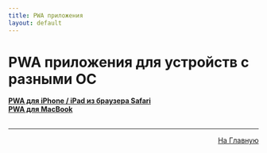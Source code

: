 ```yaml
---
title: PWA приложения
layout: default
---
```

# PWA приложения для устройств с разными ОС

<a href="subp/pwa_ios" target="_blank" rel="noopener">**PWA для iPhone / iPad из браузера Safari**</a>  
<a href="subp/pwa_mac" target="_blank" rel="noopener">**PWA для MacBook**</a>  <br><br>

---
<p  align="right"><a href="Lazykpub" target="_blank">На Главную</a></p>


